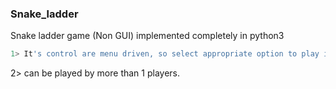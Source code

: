 ### Snake_ladder
Snake ladder game (Non GUI) implemented completely in python3 
```bash
1> It's control are menu driven, so select appropriate option to play it.
```
2> can be played by more than 1 players.
